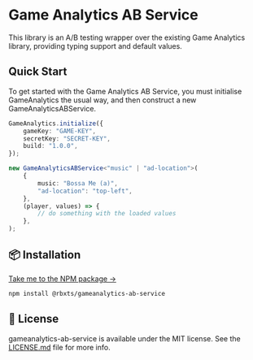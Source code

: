 # Game Analytics AB Service

This library is an A/B testing wrapper over the existing Game Analytics library, providing typing support and default values.

## Quick Start

To get started with the Game Analytics AB Service, you must initialise GameAnalytics the usual way, and then construct a new GameAnalyticsABService.

```ts
GameAnalytics.initialize({
	gameKey: "GAME-KEY",
	secretKey: "SECRET-KEY",
	build: "1.0.0",
});

new GameAnalyticsABService<"music" | "ad-location">(
	{
		music: "Bossa Me (a)",
		"ad-location": "top-left",
	},
	(player, values) => {
		// do something with the loaded values
	},
);
```

## 📦 Installation

[Take me to the NPM package →](https://www.npmjs.com/package/@rbxts/gameanalytics-ab-service)

```bash
npm install @rbxts/gameanalytics-ab-service
```

## 🪪 License

gameanalytics-ab-service is available under the MIT license. See the [LICENSE.md](LICENSE.md) file for more info.
